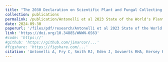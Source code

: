 ```yaml
---
title: "The 2030 Declaration on Scientific Plant and Fungal Collecting <sup>[Book]</sup>"
collection: publications
permalink: /publication/Antonelli et al 2023 State of the World's Plants and Fungi
date: 2024-09-30
paperurl: '/files/pdf/research/Antonelli et al 2023 State of the World's Plants and Fungi.pdf'
link: 'https://doi.org/10.34885/WNWN-6S63'
#code: 'https://'
#github: 'https://github.com/jimarcor/...'
#figshare: 'https://figshare.com/...'
citation: 'Antonelli A, Fry C, Smith RJ, Eden J, Govaerts RHA, Kersey P, Nic Lughadha E, Onstein RE, Simmonds MSJ, Zizka A, Ackerman JD, Adams VM, Ainsworth AM, Albouy C, Allen AP, Allen SP, Allio R, Auld TD, Bachman SP, Baker WJ, Barrett RL, Beaulieu JM, Bellot S, Black N, Boehnisch G, Bogarín D, Boyko JD, Brown MJM, Budden A, Bureš P, Butt N, Cabral A, Cai L, Aguilar-Cano J, Chang Y, Charitonidou M, Chau JH, Cheek M, Chomicki G, Coiro M, Colli-Silva M, Condamine FL, Crayn DM, Cribb P, Cuervo-Robayo AP, Dahlberg A, Deklerck V, Denelle P, Dhanjal-Adams KL, Druzhinina I, Eiserhardt WL, Elliott TL, Enquist BJ, Escudero M, Espinosa-Ruiz S, Fay MF, Fernández M, Flanagan NS, Forest F, Fowler RM, Freiberg M, Gallagher RV, Gaya E, Gehrke B, Gelwick K, Grace OM, Granados Mendoza C, Grenié M, Groom QJ, Hackel J, Hagen ER, Hágsater E, Halley JM, Hu A-Q, Jaramillo C, Kattge J, Keith DA, Kirk P, Kissling WD, Knapp S, Kreft H, Kuhnhäuser BG, Larridon I, Leão TCC, Leitch IJ, Liimatainen K, Lim JY, Lucas E, Lücking R, Luján M, Luo A, Magallón S, Maitner B, <b>Márquez-Corro JI</b>, Martín-Bravo S, Martins-Cunha K, Mashau AC, Mauad AV, Maurin O, Medina Lemos R, Merow C, Michelangeli FA, Mifsud JCO, Mikryukov V, Moat J, Monro AK, Muasya AM, Mueller GM, Muellner-Riehl AN, Nargar K, Negrão R, Nicolson N, Niskanen T, Oliveira Andrino C, Olmstead RG, Ondo I, Oses L, Parra-Sánchez E, Paton AJ, Pellicer J, Pellissier L, Pennington TD, Pérez-Escobar OA, Phillips C, Pironon S, Possingham H, Prance G, Przelomska NAS, Ramírez-Barahona SA, Renner SS, Rincon M, Rivers MC, Rojas Andrés BM, Romero-Soler KJ, Roque N, Rzedowski J, Sanmartín I, Santamaría-Aguilar D, Schellenberger Costa D, Serpell E, Seyfullah LJ, Shah T, Shen X, Silvestro D, Simpson DA, Šmarda P, Šmerda J, Smidt E, Smith SA, Solano-Gomez R, Sothers C, Soto Gomez M, Spalink D, Sperotto P, Sun M, Suz LM, Svenning JC, Taylor A, Tedersoo L, Tietje M, Trekels M, Tremblay RL, Turner R, Vasconcelos T, Veselý P, Villanueva BS, Villaverde T, Vorontsova MS, Walker BE, Wang Z, Watson M, Weigelt P, Wenk EH, Westrip JRS, Wilkinson T, Willett SD, Wilson KL, Winter M, Wirth C, Wölke FJR, Wright IJ, Zedek F, Zhigila DA, Zimmermann NE, Zuluaga A, Zuntini AR. 2023. &quot;State of the World's Plants and Fungi, 2023: Tackling the Nature Emergency: Evidence, Gaps and Priorities&quot; <i>Royal Botanic Gardens, Kew</i> pp. 96, London. doi:10.34885/WNWN-6S63'
---
```

